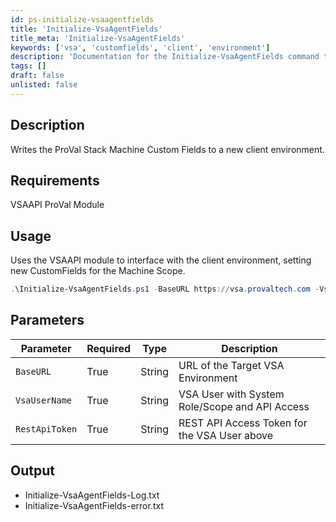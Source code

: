 ```yaml
---
id: ps-initialize-vsaagentfields
title: 'Initialize-VsaAgentFields'
title_meta: 'Initialize-VsaAgentFields'
keywords: ['vsa', 'customfields', 'client', 'environment']
description: 'Documentation for the Initialize-VsaAgentFields command to write the ProVal Stack Machine Custom Fields to a new client environment.'
tags: []
draft: false
unlisted: false
---
```


## Description
Writes the ProVal Stack Machine Custom Fields to a new client environment.

## Requirements
VSAAPI ProVal Module

## Usage
Uses the VSAAPI module to interface with the client environment, setting new CustomFields for the Machine Scope.

```powershell
.\Initialize-VsaAgentFields.ps1 -BaseURL https://vsa.provaltech.com -VsaUserName apiServiceAccount -RestApiToken abcd-efgh-ijkl-mnop
```

## Parameters
| Parameter      | Required | Type   | Description                                    |
| -------------- | -------- | ------ | ---------------------------------------------- |
| `BaseURL`      | True     | String | URL of the Target VSA Environment             |
| `VsaUserName`  | True     | String | VSA User with System Role/Scope and API Access |
| `RestApiToken` | True     | String | REST API Access Token for the VSA User above  |

## Output
- Initialize-VsaAgentFields-Log.txt
- Initialize-VsaAgentFields-error.txt



